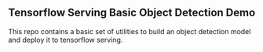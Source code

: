 ## Tensorflow Serving Basic Object Detection Demo

This repo contains a basic set of utilities to build an object detection model and deploy it to tensorflow serving.
